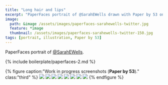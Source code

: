 ```yaml
---
title: "Long hair and lips"
excerpt: "PaperFaces portrait of @SarahEWells drawn with Paper by 53 on an iPad."
image: 
  path: &image /assets/images/paperfaces-sarahewells-twitter.jpg 
  feature: *image
  thumbnail: /assets/images/paperfaces-sarahewells-twitter-150.jpg
tags: [portrait, illustration, Paper by 53]
---
```


PaperFaces portrait of [@SarahEWells](https://twitter.com/sarahewells).

{% include boilerplate/paperfaces-2.md %}

{% figure caption:"Work in progress screenshots (**Paper by 53**)." class:"third" %}
[![](/assets/images/paperfaces-sarahewells-process-1-600.jpg)](/assets/images/paperfaces-sarahewells-process-1-lg.jpg)
[![](/assets/images/paperfaces-sarahewells-process-2-600.jpg)](/assets/images/paperfaces-sarahewells-process-2-lg.jpg)
[![](/assets/images/paperfaces-sarahewells-process-3-600.jpg)](/assets/images/paperfaces-sarahewells-process-3-lg.jpg)
[![](/assets/images/paperfaces-sarahewells-process-4-600.jpg)](/assets/images/paperfaces-sarahewells-process-4-lg.jpg)
[![](/assets/images/paperfaces-sarahewells-process-5-600.jpg)](/assets/images/paperfaces-sarahewells-process-5-lg.jpg)
[![](/assets/images/paperfaces-sarahewells-process-6-600.jpg)](/assets/images/paperfaces-sarahewells-process-6-lg.jpg)
[![](/assets/images/paperfaces-sarahewells-process-7-600.jpg)](/assets/images/paperfaces-sarahewells-process-7-lg.jpg)
[![](/assets/images/paperfaces-sarahewells-process-8-600.jpg)](/assets/images/paperfaces-sarahewells-process-8-lg.jpg)
{% endfigure %}
